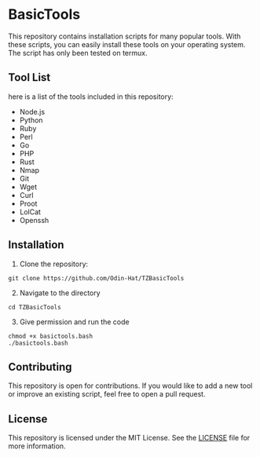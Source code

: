 # BasicTools
This repository contains installation scripts for many popular tools. With these scripts, you can easily install these tools on your operating system. The script has only been tested on termux.

## Tool List 
here is a list of the tools included in this repository:

* Node.js
* Python
* Ruby
* Perl
* Go
* PHP
* Rust
* Nmap
* Git
* Wget
* Curl
* Proot
* LolCat
* Openssh

## Installation

1. Clone the repository:

```
git clone https://github.com/Odin-Hat/TZBasicTools
```
2. Navigate to the directory 

```
cd TZBasicTools
```

3. Give permission and run the code 

```
chmod +x basictools.bash
./basictools.bash
```

## Contributing

This repository is open for contributions. If you would like to add a new tool or improve an existing script, feel free to open a pull request.

## License

This repository is licensed under the MIT License. See the <a href="https://github.com/Odin-Hat/BasicTools/blob/main/LICENSE">LICENSE</a> file for more information.
